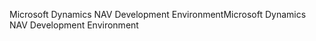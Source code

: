 <span data-ttu-id="c0f34-101">Microsoft Dynamics NAV Development Environment</span><span class="sxs-lookup"><span data-stu-id="c0f34-101">Microsoft Dynamics NAV Development Environment</span></span>